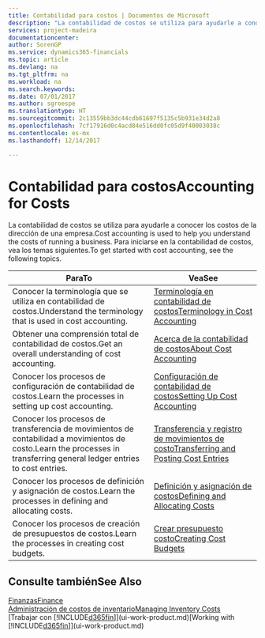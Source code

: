 ```yaml
---
title: Contabilidad para costos | Documentos de Microsoft
description: "La contabilidad de costos se utiliza para ayudarle a conocer los costos de la dirección de una empresa. Para iniciarse en la contabilidad de costos, vea los temas siguientes."
services: project-madeira
documentationcenter: 
author: SorenGP
ms.service: dynamics365-financials
ms.topic: article
ms.devlang: na
ms.tgt_pltfrm: na
ms.workload: na
ms.search.keywords: 
ms.date: 07/01/2017
ms.author: sgroespe
ms.translationtype: HT
ms.sourcegitcommit: 2c13559bb3dc44cdb61697f5135c5b931e34d2a8
ms.openlocfilehash: 7cf17916d0c4acd84e516dd0fc05d9f40003038c
ms.contentlocale: es-mx
ms.lasthandoff: 12/14/2017

---
```

# <a name="accounting-for-costs"></a><span data-ttu-id="f8121-104">Contabilidad para costos</span><span class="sxs-lookup"><span data-stu-id="f8121-104">Accounting for Costs</span></span>
<span data-ttu-id="f8121-105">La contabilidad de costos se utiliza para ayudarle a conocer los costos de la dirección de una empresa.</span><span class="sxs-lookup"><span data-stu-id="f8121-105">Cost accounting is used to help you understand the costs of running a business.</span></span> <span data-ttu-id="f8121-106">Para iniciarse en la contabilidad de costos, vea los temas siguientes.</span><span class="sxs-lookup"><span data-stu-id="f8121-106">To get started with cost accounting, see the following topics.</span></span>  

|<span data-ttu-id="f8121-107">Para</span><span class="sxs-lookup"><span data-stu-id="f8121-107">To</span></span>|<span data-ttu-id="f8121-108">Vea</span><span class="sxs-lookup"><span data-stu-id="f8121-108">See</span></span>|  
|--------|---------|  
|<span data-ttu-id="f8121-109">Conocer la terminología que se utiliza en contabilidad de costos.</span><span class="sxs-lookup"><span data-stu-id="f8121-109">Understand the terminology that is used in cost accounting.</span></span>|[<span data-ttu-id="f8121-110">Terminología en contabilidad de costos</span><span class="sxs-lookup"><span data-stu-id="f8121-110">Terminology in Cost Accounting</span></span>](finance-terminology-in-cost-accounting.md)|  
|<span data-ttu-id="f8121-111">Obtener una comprensión total de contabilidad de costos.</span><span class="sxs-lookup"><span data-stu-id="f8121-111">Get an overall understanding of cost accounting.</span></span>|[<span data-ttu-id="f8121-112">Acerca de la contabilidad de costos</span><span class="sxs-lookup"><span data-stu-id="f8121-112">About Cost Accounting</span></span>](finance-about-cost-accounting.md)|  
|<span data-ttu-id="f8121-113">Conocer los procesos de configuración de contabilidad de costos.</span><span class="sxs-lookup"><span data-stu-id="f8121-113">Learn the processes in setting up cost accounting.</span></span>|[<span data-ttu-id="f8121-114">Configuración de contabilidad de costos</span><span class="sxs-lookup"><span data-stu-id="f8121-114">Setting Up Cost Accounting</span></span>](finance-set-up-cost-accounting.md)|  
|<span data-ttu-id="f8121-115">Conocer los procesos de transferencia de movimientos de contabilidad a movimientos de costo.</span><span class="sxs-lookup"><span data-stu-id="f8121-115">Learn the processes in transferring general ledger entries to cost entries.</span></span>|[<span data-ttu-id="f8121-116">Transferencia y registro de movimientos de costo</span><span class="sxs-lookup"><span data-stu-id="f8121-116">Transferring and Posting Cost Entries</span></span>](finance-transfer-and-post-cost-entries.md)|  
|<span data-ttu-id="f8121-117">Conocer los procesos de definición y asignación de costos.</span><span class="sxs-lookup"><span data-stu-id="f8121-117">Learn the processes in defining and allocating costs.</span></span>|[<span data-ttu-id="f8121-118">Definición y asignación de costos</span><span class="sxs-lookup"><span data-stu-id="f8121-118">Defining and Allocating Costs</span></span>](finance-define-and-allocate-costs.md)|  
|<span data-ttu-id="f8121-119">Conocer los procesos de creación de presupuestos de costos.</span><span class="sxs-lookup"><span data-stu-id="f8121-119">Learn the processes in creating cost budgets.</span></span>|[<span data-ttu-id="f8121-120">Crear presupuesto costo</span><span class="sxs-lookup"><span data-stu-id="f8121-120">Creating Cost Budgets</span></span>](finance-create-cost-budgets.md)|  

## <a name="see-also"></a><span data-ttu-id="f8121-121">Consulte también</span><span class="sxs-lookup"><span data-stu-id="f8121-121">See Also</span></span>  
[<span data-ttu-id="f8121-122">Finanzas</span><span class="sxs-lookup"><span data-stu-id="f8121-122">Finance</span></span>](finance.md)  
[<span data-ttu-id="f8121-123">Administración de costos de inventario</span><span class="sxs-lookup"><span data-stu-id="f8121-123">Managing Inventory Costs</span></span>](finance-manage-inventory-costs.md)  
<span data-ttu-id="f8121-124">[Trabajar con [!INCLUDE[d365fin](includes/d365fin_md.md)]](ui-work-product.md)</span><span class="sxs-lookup"><span data-stu-id="f8121-124">[Working with [!INCLUDE[d365fin](includes/d365fin_md.md)]](ui-work-product.md)</span></span>

